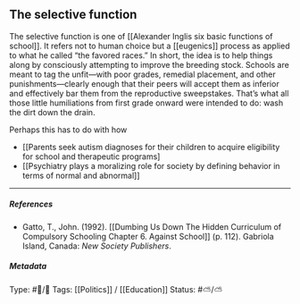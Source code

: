 ## The selective function  # 

The selective function is one of [[Alexander Inglis six basic functions of school]]. It refers not to human choice but a [[eugenics]] process as applied to what he called “the favored races.” In short, the idea is to help things along by consciously attempting to improve the breeding stock. Schools are meant to tag the unfit—with poor grades, remedial placement, and other punishments—clearly enough that their peers will accept them as inferior and effectively bar them from the reproductive sweepstakes. That’s what all those little humiliations from first grade onward were intended to do: wash the dirt down the drain. 

Perhaps this has to do with how 
- [[Parents seek autism diagnoses for their children to acquire eligibility for school and therapeutic programs]
- [[Psychiatry plays a moralizing role for society by defining behavior in terms of normal and abnormal]]

___

##### References

- Gatto, T., John. (1992). [[Dumbing Us Down The Hidden Curriculum of Compulsory Schooling Chapter 6. Against School]] (p. 112). Gabriola Island, Canada: _New Society Publishers_. 

##### Metadata

Type: #🔵/🔵 
Tags: [[Politics]] / [[Education]]
Status: #⛅️/⛅️ 